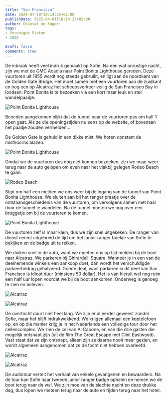 ```yaml
---
title: "San Francisco"
date: 2024-07-18T16:14:25+02:00
publishDate: 2022-04-01T16:14:25+02:00
author: Chantal en Roger
tags:
- Verenigde Staten
- 2024

draft: false
comments: true
---
```


De inbraak heeft veel indruk gemaakt op Sofie. Na een wat onrustige nacht, zijn we met de GMC Acadia naar Point Bonita Lighthouse gereden. Deze vuurtoren uit 1855 wordt nog steeds gebruikt, en ligt aan de noordkant van de Golden Gate Bridge. Het moet samen met een vuurtoren aan de zuidkant en nog een op Alcatraz het scheepsverkeer veilig de San Francisco Bay in loodsen. Point Bonita is te bezoeken via een kort maar leuk en steil wandelpaadje.

![Point Bonita Lighthouse](./images/IMG_4937.jpg)

Beneden aangekomen blijkt dat de tunnel naar de vuurtoren pas om half 1 open gaat. Als ze die openingstijden nu eens op de website, of bovenaan het paadje zouden vermelden...

De Golden Gate is gehuld in een dikke mist. We horen constant de misthoorns blazen.

![Point Bonita Lighthouse](./images/IMG_4941.jpg)

Omdat we de vuurtoren dus nog niet kunnen bezoeken, zijn we maar weer terug naar de auto gelopen om even naar het vlakbij gelegen Rodeo Beach te gaan.

![Rodeo Beach](./images/IMG_4940.jpg)

Stipt om half een melden we ons weer bij de ingang van de tunnel van Point Bonita Lighthouse. We sluiten aan bij het ranger praatje over de ontstaansgeschiedenis van de vuurtoren, om vervolgens samen met haar door de tunnel te wandelen. Na de tunnel moeten we nog over een bruggetje om bij de vuurtoren te komen.

![Point Bonita Lighthouse](./images/IMG_4947.jpg)

De vuurtoren zelf is maar klein, dus we zijn snel uitgekeken. De ranger van dienst neemt uitgebreid de tijd om het junior ranger boekje van Sofie te bekijken en de badge uit te reiken.

We duiken snel in de auto, want we moeten ons op tijd melden bij de boot naar Alcatraz. We parkeren bij Ghirardelli Square. Wanneer je in een van de deelnemende winkels een aankoop doet, dan wordt het verschuldigde parkeerbedrag gehalveerd. Goede deal, want parkeren in dit deel van San Francisco is idioot duur (minstens 50 dollar). Het is van hieruit wel nog ruim een half uur lopen voordat we bij de boot aankomen. Onderweg is genoeg te zien en beleven.

![Alcatraz](./images/IMG_9467.jpg)

![Alcatraz](./images/IMG_4976.jpg)

De overtocht duurt niet heel lang. We zijn er al eerder geweest zonder Sofie, maar het blijft indrukwekkend. We krijgen allemaal een koptelefoon op, en op die manier krijg je in het Nederlands een volledige tour door het cellencomplex. We zien de cel van Al Capone, en van die drie gasten die mogelijk ontsnapt zijn (uit de film The Great Escape met Clint Eastwood). Vast staat dat ze zijn ontsnapt, alleen zijn ze daarna nooit meer gezien, en wordt algemeen aangenomen dat ze de tocht niet hebben overleefd.

![Alcatraz](./images/IMG_4962.jpg)

![Alcatraz](./images/IMG_4964.jpg)

De audiotour vertelt het verhaal van enkele gevangenen en bewaarders. Na de tour kan Sofie haar tweede junior ranger badge ophalen en nemen we de boot terug naar de wal. We zijn moe van de slechte nacht en deze drukke dag, dus lopen we meteen terug naar de auto en rijden terug naar het hotel.

